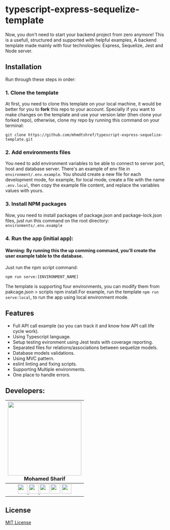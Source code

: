 # typescript-express-sequelize-template

Now, you don't need to start your backend project from zero anymore! This is a usefull, structured and supported with helpful examples, A backend template made mainly with four technologies: Express, Sequelize, Jest and Node server.

## Installation
Run through these steps in order:
### 1. Clone the template
At first, you need to clone this template on your local machine, it would be better for you to **fork** this repo to your account. Specially if you want to make changes on the template and use your version later (then clone your forked repo), otherwise, clone my repo by running this command on your terminal:
```
git clone https://github.com/mhmdtshref/typescript-express-sequelize-template.git
```
### 2. Add environments files
You need to add environment variables to be able to connect to server port, host and database server. There's an example of env file in `environment/.env.example`. You should create a new file for each development mode, for example, for local mode, create a file with the name `.env.local`, then copy the example file content, and replace the variables values with yours.
### 3. Install NPM packages
Now, you need to install packages of package.json and package-lock.json files, just run this command on the root directory: `environments/.env.example`
### 4. Run the app (initial app):
#### **Warning: By running this the up comming command, you'll create the user example table to the database.**
Just run the npm script command:
```
npm run serve:[ENVIRONMENT_NAME]
```
The template is supporting four environments, you can modify them from pakcage.json > scripts
npm install.For example, run the template `npm run serve:local`, to run the app using local environment mode.
## Features
- Full API call example (so you can track it and know how API call life cycle work).
- Using Typescript language.
- Setup testing evironment using Jest tests with coverage reporting.
- Separated files for relations/associations between sequelize models.
- Database models validations.
- Using MVC pattern.
- eslint linting and fixing scripts.
- Supporting Multiple environments.
- One place to handle errors.

## Developers:
| <img src="https://avatars3.githubusercontent.com/u/19406147?s=460&u=80bc717b8a02a14b7db59f24bf578efdcb0bfa2e&v=4" width="230" /> <br/> Mohamed Sharif|
|---------------------------------------------------------------------------------------------------------------------|
| <div align="center"> <a href="https://github.com/mhmdtshref"> <img src="https://cdn.iconscout.com/icon/free/png-256/github-153-675523.png" width="30" /> </a> <a href="https://www.linkedin.com/in/mhmdtshref/"> <img src="https://freeiconshop.com/wp-content/uploads/edd/linkedin-flat.png" width="30" /> </a> <a href="https://www.instagram.com/mhmdtshref/"><img src="https://www.shareicon.net/data/256x256/2016/12/13/863380_media_512x512.png" width="30" /></a> <a href="https://www.facebook.com/mhmdtshref"><img src="https://cdn3.iconfinder.com/data/icons/social-icons-5/606/Facebook.png" width="30" /></a> <a href="https://www.snapchat.com/add/mhmdtshref"><img src="https://pbs.twimg.com/profile_images/1156097144664670208/aWnU5YMO_400x400.jpg" width="30" /></a> </div>                                                                                                            |

## License
<a href="https://github.com/mhmdtshref/typescript-express-sequelize-template/blob/master/LICENSE">MIT License</a>
